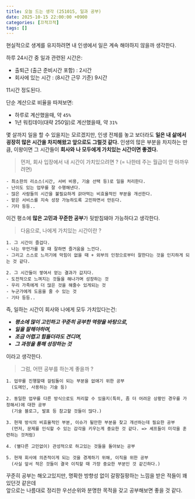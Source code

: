 ```yaml
---
title: 오늘 드는 생각 (251015, 일과 공부)
date: 2025-10-15 22:00:00 +0900
categories: [끄적끄적]
tags: []
---
```


현실적으로 생계를 유지하려면 내 인생에서 일은 계속 해야하지 않을까 생각한다.

하루 24시간 중 일과 관련된 시간은:
- 출퇴근 (출근 준비시간 포함) : 2시간
- 회사에 있는 시간 : (8시간 근무 기준) 9시간

11시간 정도된다.

단순 계산으로 비율을 따져보면:
- 하루로 계산했을때, 약 `45%`
- 1년 워킹데이(대략 250일)로 계산했을때, 약 `31%`

몇 살까지 일을 할 수 있을지는 모르겠지만, 인생 전체를 놓고 보더라도 **일은 내 삶에서 굉장히 많은 시간을 차지해왔고 앞으로도 그럴것 같다.** 인생의 많은 부분을 차지하는 만큼, 이왕이면 그 시간들이 **회사와 나 모두에게 가치있는 시간이면 좋겠다.**

> 먼저, 회사 입장에서 내 시간이 가치있으려면 ? (= 나한테 주는 월급이 안 아까우려면)

```
- 최소한의 리소스(시간, 서버 비용, 기술 선택 등)로 일을 처리한다.
- 난이도 있는 업무를 잘 수행해낸다.
- 많은 사람들의 시간을 불필요하게 갉아먹는 비효율적인 부분을 개선한다.
- 맡은 서비스를 지속 성장 가능하도록 고민하면서 만든다.
- 기타 등등..
```

이건 평소에 **많은 고민과 꾸준한 공부**가 뒷받침돼야 가능하다고 생각한다.

> 다음으로, 나에게 가치있는 시간이란 ?

```
1. 그 시간이 즐겁다.
- 나는 무언가를 할 때 잘하면 즐거움을 느낀다.
- 그리고 스스로 느끼기에 막힘이 없을 때 + 외부의 인정으로부터 잘한다는 것을 인지하게 되는 것 같다.

2. 그 시간들이 쌓여서 얻는 결과가 값지다.
- 도전적으로 느껴지는 것들을 해나가며 성장하는 것
- 우리 가족에게 더 많은 것을 해줄수 있게되는 것
- 누군가에게 도움을 줄 수 있는 것
- 기타 등등..
```

즉, 일하는 시간이 회사와 나에게 모두 가치있다는건: <br>
- ***평소에 많이 고민하고 꾸준히 공부한 역량을 바탕으로,*** <br>
- ***일을 잘해야하며,*** <br>
- ***조금 어렵고 힘들더라도 견디며,*** <br>
- ***그 과정을 통해 성장하는 것***

이라고 생각한다.

> 그럼, 어떤 공부를 하는게 좋을까 ?

```
1. 업무를 진행할때 걸림돌이 되는 부분을 없애기 위한 공부
  (도메인, 사용하는 기술 등)

2. 동일한 업무를 다른 방식으로도 처리할 수 있을지(특히, 좀 더 어려운 상황인 경우를 가정해서)에 대한 공부
  (기술 블로그, 발표 등 참고할 것들이 많다.)

3. 현재 방식의 비효율적인 부분, 이슈가 될만한 부분을 찾고 개선하는데 필요한 공부
  (먼저, 문제를 인식할 수 있는 감각을 키우는게 중요한 것 같다. => 셰프들이 미각을 훈련하는 것처럼)

4. (별다른 고민없이) 관성적으로 하고있는 것들을 돌아보는 공부

5. 현재 회사에 의존적이게 되는 것을 경계하기 위해, 이직을 위한 공부
  (사실 앞서 적은 것들이 결국 이직할 때 가장 중요한 부분인 것 같긴하다.)
```

꾸준히 공부는 해오고있지만, 명확한 방향성 없이 갈팡질팡하는 느낌을 받은 적들이 꽤 있던것 같은데<br>
앞으로는 나름대로 정리한 우선순위와 분명한 목적을 갖고 공부해보면 좋을 것 같다.
